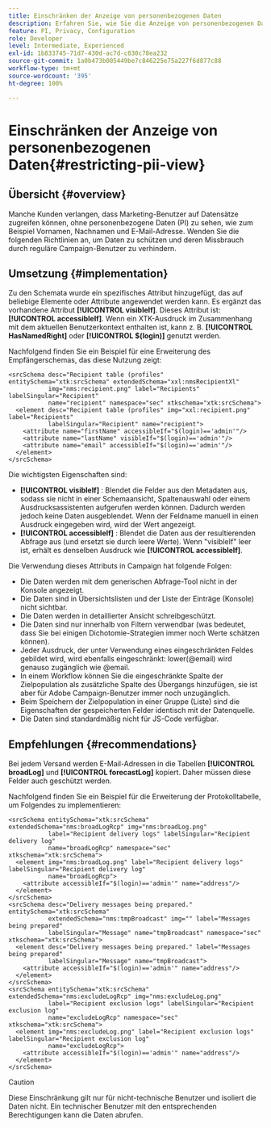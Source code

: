 ```yaml
---
title: Einschränken der Anzeige von personenbezogenen Daten
description: Erfahren Sie, wie Sie die Anzeige von personenbezogenen Daten einschränken
feature: PI, Privacy, Configuration
role: Developer
level: Intermediate, Experienced
exl-id: 1b833745-71d7-430d-ac7d-c830c78ea232
source-git-commit: 1a0b473b005449be7c846225e75a227f6d877c88
workflow-type: tm+mt
source-wordcount: '395'
ht-degree: 100%

---
```


# Einschränken der Anzeige von personenbezogenen Daten{#restricting-pii-view}

## Übersicht {#overview}

Manche Kunden verlangen, dass Marketing-Benutzer auf Datensätze zugreifen können, ohne personenbezogene Daten (PI) zu sehen, wie zum Beispiel Vornamen, Nachnamen und E-Mail-Adresse. Wenden Sie die folgenden Richtlinien an, um Daten zu schützen und deren Missbrauch durch reguläre Campaign-Benutzer zu verhindern.

## Umsetzung {#implementation}

Zu den Schemata wurde ein spezifisches Attribut hinzugefügt, das auf beliebige Elemente oder Attribute angewendet werden kann. Es ergänzt das vorhandene Attribut **[!UICONTROL visibleIf]**. Dieses Attribut ist: **[!UICONTROL accessibleIf]**. Wenn ein XTK-Ausdruck im Zusammenhang mit dem aktuellen Benutzerkontext enthalten ist, kann z. B. **[!UICONTROL HasNamedRight]** oder **[!UICONTROL $(login)]** genutzt werden.

Nachfolgend finden Sie ein Beispiel für eine Erweiterung des Empfängerschemas, das diese Nutzung zeigt:

```
<srcSchema desc="Recipient table (profiles" entitySchema="xtk:srcSchema" extendedSchema="xxl:nmsRecipientXl"
           img="nms:recipient.png" label="Recipients" labelSingular="Recipient"
           name="recipient" namespace="sec" xtkschema="xtk:srcSchema">
  <element desc="Recipient table (profiles" img="xxl:recipient.png" label="Recipients"
           labelSingular="Recipient" name="recipient">
    <attribute name="firstName" accessibleIf="$(login)=='admin'"/>
    <attribute name="lastName" visibleIf="$(login)=='admin'"/>
    <attribute name="email" accessibleIf="$(login)=='admin'"/>
  </element>
</srcSchema>
```

Die wichtigsten Eigenschaften sind:

* **[!UICONTROL visibleIf]** : Blendet die Felder aus den Metadaten aus, sodass sie nicht in einer Schemaansicht, Spaltenauswahl oder einem Ausdrucksassistenten aufgerufen werden können. Dadurch werden jedoch keine Daten ausgeblendet. Wenn der Feldname manuell in einen Ausdruck eingegeben wird, wird der Wert angezeigt.
* **[!UICONTROL accessibleIf]** : Blendet die Daten aus der resultierenden Abfrage aus (und ersetzt sie durch leere Werte). Wenn &quot;visibleIf&quot; leer ist, erhält es denselben Ausdruck wie **[!UICONTROL accessibleIf]**.

Die Verwendung dieses Attributs in Campaign hat folgende Folgen:

* Die Daten werden mit dem generischen Abfrage-Tool nicht in der Konsole angezeigt.
* Die Daten sind in Übersichtslisten und der Liste der Einträge (Konsole) nicht sichtbar.
* Die Daten werden in detaillierter Ansicht schreibgeschützt.
* Die Daten sind nur innerhalb von Filtern verwendbar (was bedeutet, dass Sie bei einigen Dichotomie-Strategien immer noch Werte schätzen können).
* Jeder Ausdruck, der unter Verwendung eines eingeschränkten Feldes gebildet wird, wird ebenfalls eingeschränkt: lower(@email) wird genauso zugänglich wie @email.
* In einem Workflow können Sie die eingeschränkte Spalte der Zielpopulation als zusätzliche Spalte des Übergangs hinzufügen, sie ist aber für Adobe Campaign-Benutzer immer noch unzugänglich.
* Beim Speichern der Zielpopulation in einer Gruppe (Liste) sind die Eigenschaften der gespeicherten Felder identisch mit der Datenquelle.
* Die Daten sind standardmäßig nicht für JS-Code verfügbar.

## Empfehlungen {#recommendations}

Bei jedem Versand werden E-Mail-Adressen in die Tabellen **[!UICONTROL broadLog]** und **[!UICONTROL forecastLog]** kopiert. Daher müssen diese Felder auch geschützt werden.

Nachfolgend finden Sie ein Beispiel für die Erweiterung der Protokolltabelle, um Folgendes zu implementieren:

```
<srcSchema entitySchema="xtk:srcSchema" extendedSchema="nms:broadLogRcp" img="nms:broadLog.png"
           label="Recipient delivery logs" labelSingular="Recipient delivery log"
           name="broadLogRcp" namespace="sec" xtkschema="xtk:srcSchema">
  <element img="nms:broadLog.png" label="Recipient delivery logs" labelSingular="Recipient delivery log"
           name="broadLogRcp">
    <attribute accessibleIf="$(login)=='admin'" name="address"/>
  </element>
</srcSchema>
<srcSchema desc="Delivery messages being prepared." entitySchema="xtk:srcSchema"
           extendedSchema="nms:tmpBroadcast" img="" label="Messages being prepared"
           labelSingular="Message" name="tmpBroadcast" namespace="sec" xtkschema="xtk:srcSchema">
  <element desc="Delivery messages being prepared." label="Messages being prepared"
           labelSingular="Message" name="tmpBroadcast">
    <attribute accessibleIf="$(login)=='admin'" name="address"/>
  </element>
</srcSchema>
<srcSchema entitySchema="xtk:srcSchema" extendedSchema="nms:excludeLogRcp" img="nms:excludeLog.png"
           label="Recipient exclusion logs" labelSingular="Recipient exclusion log"
           name="excludeLogRcp" namespace="sec" xtkschema="xtk:srcSchema">
  <element img="nms:excludeLog.png" label="Recipient exclusion logs" labelSingular="Recipient exclusion log"
           name="excludeLogRcp">
    <attribute accessibleIf="$(login)=='admin'" name="address"/>
  </element>
</srcSchema>
```

>[!CAUTION]
>
>Diese Einschränkung gilt nur für nicht-technische Benutzer und isoliert die Daten nicht. Ein technischer Benutzer mit den entsprechenden Berechtigungen kann die Daten abrufen.
